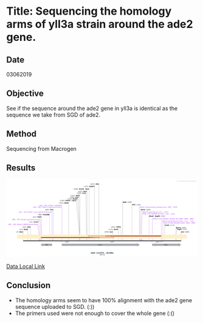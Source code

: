 


# Title: Sequencing the homology arms of yll3a strain around the ade2 gene.

## Date
03062019
## Objective
See if the sequence around the ade2 gene in yll3a is identical as the sequence we take from SGD of ade2.
## Method
Sequencing from Macrogen
## Results

![](../Images/ade2_sequencing_Map.png)

[Data Local Link](C:\Users\linigodelacruz\Documents\PhD_2018\Documentation\SATAY\yll3a_ADe2_locus_sequencing\190522NE-165)

## Conclusion
- The homology arms seem to have 100% alignment with the ade2 gene sequence uploaded to SGD. (:))
- The primers used were not enough to cover the whole gene (:()

